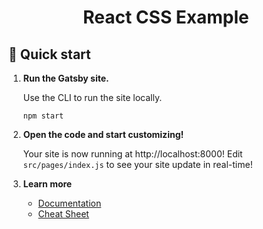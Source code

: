 
<h1 align="center">
  React CSS Example
</h1>

## 🚀 Quick start

1.  **Run the Gatsby site.**

    Use the CLI to run the site locally.

    ```shell
    npm start
    ```

2.  **Open the code and start customizing!**

    Your site is now running at http://localhost:8000!
    Edit `src/pages/index.js` to see your site update in real-time!

3.  **Learn more**

    - [Documentation](https://www.gatsbyjs.com/docs/?utm_source=starter&utm_medium=readme&utm_campaign=minimal-starter)
    - [Cheat Sheet](https://www.gatsbyjs.com/docs/cheat-sheet/?utm_source=starter&utm_medium=readme&utm_campaign=minimal-starter)

